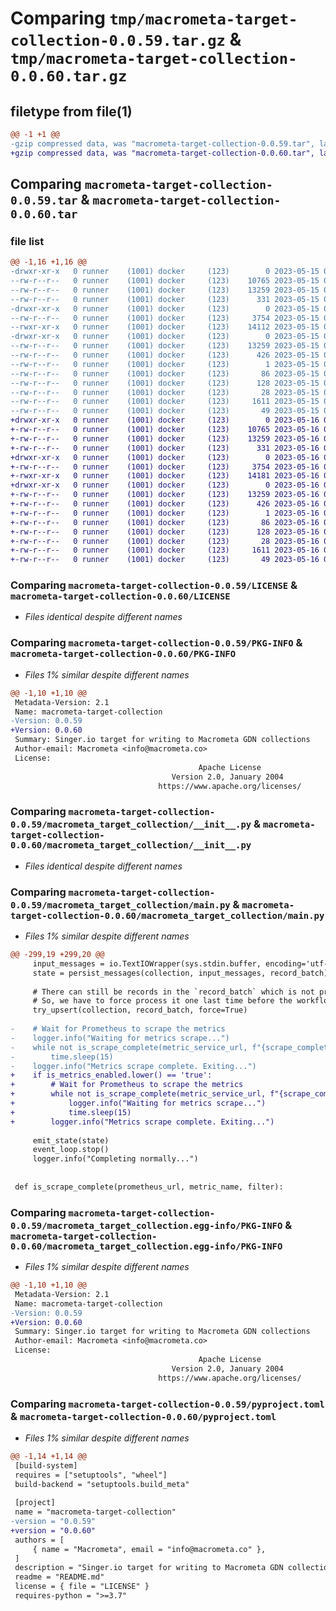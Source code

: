 # Comparing `tmp/macrometa-target-collection-0.0.59.tar.gz` & `tmp/macrometa-target-collection-0.0.60.tar.gz`

## filetype from file(1)

```diff
@@ -1 +1 @@
-gzip compressed data, was "macrometa-target-collection-0.0.59.tar", last modified: Mon May 15 08:20:06 2023, max compression
+gzip compressed data, was "macrometa-target-collection-0.0.60.tar", last modified: Tue May 16 09:31:43 2023, max compression
```

## Comparing `macrometa-target-collection-0.0.59.tar` & `macrometa-target-collection-0.0.60.tar`

### file list

```diff
@@ -1,16 +1,16 @@
-drwxr-xr-x   0 runner    (1001) docker     (123)        0 2023-05-15 08:20:06.812740 macrometa-target-collection-0.0.59/
--rw-r--r--   0 runner    (1001) docker     (123)    10765 2023-05-15 08:19:41.000000 macrometa-target-collection-0.0.59/LICENSE
--rw-r--r--   0 runner    (1001) docker     (123)    13259 2023-05-15 08:20:06.812740 macrometa-target-collection-0.0.59/PKG-INFO
--rw-r--r--   0 runner    (1001) docker     (123)      331 2023-05-15 08:19:41.000000 macrometa-target-collection-0.0.59/README.md
-drwxr-xr-x   0 runner    (1001) docker     (123)        0 2023-05-15 08:20:06.812740 macrometa-target-collection-0.0.59/macrometa_target_collection/
--rw-r--r--   0 runner    (1001) docker     (123)     3754 2023-05-15 08:19:41.000000 macrometa-target-collection-0.0.59/macrometa_target_collection/__init__.py
--rwxr-xr-x   0 runner    (1001) docker     (123)    14112 2023-05-15 08:19:41.000000 macrometa-target-collection-0.0.59/macrometa_target_collection/main.py
-drwxr-xr-x   0 runner    (1001) docker     (123)        0 2023-05-15 08:20:06.812740 macrometa-target-collection-0.0.59/macrometa_target_collection.egg-info/
--rw-r--r--   0 runner    (1001) docker     (123)    13259 2023-05-15 08:20:06.000000 macrometa-target-collection-0.0.59/macrometa_target_collection.egg-info/PKG-INFO
--rw-r--r--   0 runner    (1001) docker     (123)      426 2023-05-15 08:20:06.000000 macrometa-target-collection-0.0.59/macrometa_target_collection.egg-info/SOURCES.txt
--rw-r--r--   0 runner    (1001) docker     (123)        1 2023-05-15 08:20:06.000000 macrometa-target-collection-0.0.59/macrometa_target_collection.egg-info/dependency_links.txt
--rw-r--r--   0 runner    (1001) docker     (123)       86 2023-05-15 08:20:06.000000 macrometa-target-collection-0.0.59/macrometa_target_collection.egg-info/entry_points.txt
--rw-r--r--   0 runner    (1001) docker     (123)      128 2023-05-15 08:20:06.000000 macrometa-target-collection-0.0.59/macrometa_target_collection.egg-info/requires.txt
--rw-r--r--   0 runner    (1001) docker     (123)       28 2023-05-15 08:20:06.000000 macrometa-target-collection-0.0.59/macrometa_target_collection.egg-info/top_level.txt
--rw-r--r--   0 runner    (1001) docker     (123)     1611 2023-05-15 08:19:41.000000 macrometa-target-collection-0.0.59/pyproject.toml
--rw-r--r--   0 runner    (1001) docker     (123)       49 2023-05-15 08:20:06.812740 macrometa-target-collection-0.0.59/setup.cfg
+drwxr-xr-x   0 runner    (1001) docker     (123)        0 2023-05-16 09:31:43.852820 macrometa-target-collection-0.0.60/
+-rw-r--r--   0 runner    (1001) docker     (123)    10765 2023-05-16 09:31:22.000000 macrometa-target-collection-0.0.60/LICENSE
+-rw-r--r--   0 runner    (1001) docker     (123)    13259 2023-05-16 09:31:43.852820 macrometa-target-collection-0.0.60/PKG-INFO
+-rw-r--r--   0 runner    (1001) docker     (123)      331 2023-05-16 09:31:22.000000 macrometa-target-collection-0.0.60/README.md
+drwxr-xr-x   0 runner    (1001) docker     (123)        0 2023-05-16 09:31:43.852820 macrometa-target-collection-0.0.60/macrometa_target_collection/
+-rw-r--r--   0 runner    (1001) docker     (123)     3754 2023-05-16 09:31:22.000000 macrometa-target-collection-0.0.60/macrometa_target_collection/__init__.py
+-rwxr-xr-x   0 runner    (1001) docker     (123)    14181 2023-05-16 09:31:22.000000 macrometa-target-collection-0.0.60/macrometa_target_collection/main.py
+drwxr-xr-x   0 runner    (1001) docker     (123)        0 2023-05-16 09:31:43.852820 macrometa-target-collection-0.0.60/macrometa_target_collection.egg-info/
+-rw-r--r--   0 runner    (1001) docker     (123)    13259 2023-05-16 09:31:43.000000 macrometa-target-collection-0.0.60/macrometa_target_collection.egg-info/PKG-INFO
+-rw-r--r--   0 runner    (1001) docker     (123)      426 2023-05-16 09:31:43.000000 macrometa-target-collection-0.0.60/macrometa_target_collection.egg-info/SOURCES.txt
+-rw-r--r--   0 runner    (1001) docker     (123)        1 2023-05-16 09:31:43.000000 macrometa-target-collection-0.0.60/macrometa_target_collection.egg-info/dependency_links.txt
+-rw-r--r--   0 runner    (1001) docker     (123)       86 2023-05-16 09:31:43.000000 macrometa-target-collection-0.0.60/macrometa_target_collection.egg-info/entry_points.txt
+-rw-r--r--   0 runner    (1001) docker     (123)      128 2023-05-16 09:31:43.000000 macrometa-target-collection-0.0.60/macrometa_target_collection.egg-info/requires.txt
+-rw-r--r--   0 runner    (1001) docker     (123)       28 2023-05-16 09:31:43.000000 macrometa-target-collection-0.0.60/macrometa_target_collection.egg-info/top_level.txt
+-rw-r--r--   0 runner    (1001) docker     (123)     1611 2023-05-16 09:31:23.000000 macrometa-target-collection-0.0.60/pyproject.toml
+-rw-r--r--   0 runner    (1001) docker     (123)       49 2023-05-16 09:31:43.852820 macrometa-target-collection-0.0.60/setup.cfg
```

### Comparing `macrometa-target-collection-0.0.59/LICENSE` & `macrometa-target-collection-0.0.60/LICENSE`

 * *Files identical despite different names*

### Comparing `macrometa-target-collection-0.0.59/PKG-INFO` & `macrometa-target-collection-0.0.60/PKG-INFO`

 * *Files 1% similar despite different names*

```diff
@@ -1,10 +1,10 @@
 Metadata-Version: 2.1
 Name: macrometa-target-collection
-Version: 0.0.59
+Version: 0.0.60
 Summary: Singer.io target for writing to Macrometa GDN collections
 Author-email: Macrometa <info@macrometa.co>
 License: 
                                          Apache License
                                    Version 2.0, January 2004
                                 https://www.apache.org/licenses/
```

### Comparing `macrometa-target-collection-0.0.59/macrometa_target_collection/__init__.py` & `macrometa-target-collection-0.0.60/macrometa_target_collection/__init__.py`

 * *Files identical despite different names*

### Comparing `macrometa-target-collection-0.0.59/macrometa_target_collection/main.py` & `macrometa-target-collection-0.0.60/macrometa_target_collection/main.py`

 * *Files 1% similar despite different names*

```diff
@@ -299,19 +299,20 @@
     input_messages = io.TextIOWrapper(sys.stdin.buffer, encoding='utf-8')
     state = persist_messages(collection, input_messages, record_batch)
 
     # There can still be records in the `record_batch` which is not processed,
     # So, we have to force process it one last time before the workflow terminates.
     try_upsert(collection, record_batch, force=True)
 
-    # Wait for Prometheus to scrape the metrics
-    logger.info("Waiting for metrics scrape...")
-    while not is_scrape_complete(metric_service_url, f"{scrape_complete_flag._name}_total", f"workflow=\"{workflow_label}\""):
-        time.sleep(15)
-    logger.info("Metrics scrape complete. Exiting...")
+    if is_metrics_enabled.lower() == 'true':
+        # Wait for Prometheus to scrape the metrics
+        while not is_scrape_complete(metric_service_url, f"{scrape_complete_flag._name}_total", f"workflow=\"{workflow_label}\""):
+            logger.info("Waiting for metrics scrape...")
+            time.sleep(15)
+        logger.info("Metrics scrape complete. Exiting...")
 
     emit_state(state)
     event_loop.stop()
     logger.info("Completing normally...")
 
 
 def is_scrape_complete(prometheus_url, metric_name, filter):
```

### Comparing `macrometa-target-collection-0.0.59/macrometa_target_collection.egg-info/PKG-INFO` & `macrometa-target-collection-0.0.60/macrometa_target_collection.egg-info/PKG-INFO`

 * *Files 1% similar despite different names*

```diff
@@ -1,10 +1,10 @@
 Metadata-Version: 2.1
 Name: macrometa-target-collection
-Version: 0.0.59
+Version: 0.0.60
 Summary: Singer.io target for writing to Macrometa GDN collections
 Author-email: Macrometa <info@macrometa.co>
 License: 
                                          Apache License
                                    Version 2.0, January 2004
                                 https://www.apache.org/licenses/
```

### Comparing `macrometa-target-collection-0.0.59/pyproject.toml` & `macrometa-target-collection-0.0.60/pyproject.toml`

 * *Files 1% similar despite different names*

```diff
@@ -1,14 +1,14 @@
 [build-system]
 requires = ["setuptools", "wheel"]
 build-backend = "setuptools.build_meta"
 
 [project]
 name = "macrometa-target-collection"
-version = "0.0.59"
+version = "0.0.60"
 authors = [
     { name = "Macrometa", email = "info@macrometa.co" },
 ]
 description = "Singer.io target for writing to Macrometa GDN collections"
 readme = "README.md"
 license = { file = "LICENSE" }
 requires-python = ">=3.7"
```


